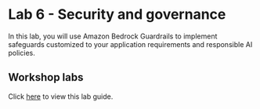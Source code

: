 # Lab 6 - Security and governance

In this lab, you will use Amazon Bedrock Guardrails to implement safeguards customized to your application requirements and responsible AI policies.

## Workshop labs
Click [here](https://catalog.us-east-1.prod.workshops.aws/workshops/9ea59524-bac6-4107-bf95-ef52c93149d1/en-US/70-security-and-governance) to view this lab guide.
